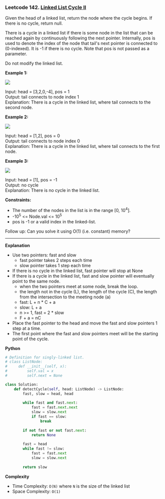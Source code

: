 ### Leetcode 142. [ Linked List Cycle II](https://leetcode.com/problems/linked-list-cycle-ii/)

Given the head of a linked list, return the node where the cycle begins. If there is no cycle, return null.

There is a cycle in a linked list if there is some node in the list that can be reached again by continuously following the next pointer. Internally, pos is used to denote the index of the node that tail's next pointer is connected to (0-indexed). It is -1 if there is no cycle. Note that pos is not passed as a parameter.

Do not modify the linked list.

**Example 1:**

![](https://assets.leetcode.com/uploads/2018/12/07/circularlinkedlist.png)

Input: head = [3,2,0,-4], pos = 1\
Output: tail connects to node index 1\
Explanation: There is a cycle in the linked list, where tail connects to the second node.

**Example 2:**

![](https://assets.leetcode.com/uploads/2018/12/07/circularlinkedlist_test2.png)

Input: head = [1,2], pos = 0\
Output: tail connects to node index 0\
Explanation: There is a cycle in the linked list, where tail connects to the first node.

**Example 3:**

![](https://assets.leetcode.com/uploads/2018/12/07/circularlinkedlist_test3.png)

Input: head = [1], pos = -1\
Output: no cycle\
Explanation: There is no cycle in the linked list.
 

**Constraints:**

- The number of the nodes in the list is in the range [0, 10<sup>4</sup>].
- -10<sup>5</sup> <= Node.val <= 10<sup>5</sup>
- pos is -1 or a valid index in the linked-list.
 

Follow up: Can you solve it using O(1) (i.e. constant) memory?

******************************
**Explanation**
- Use two pointers: fast and slow
  - fast pointer takes 2 steps each time
  - slow pointer takes 1 step each time
- If there is no cycle in the linked list, fast pointer will stop at None
- If there is a cycle in the linked list, fast and slow pointer will eventually point to the same node.
  - when the two pointers meet at some node, break the loop.
  - the length not in the cycle (L), the length of the cycle (C), the length from the intersection to the meeting node (a)
  - fast: L + n * C + a
  - slow: L + a
  - n >= 1, fast = 2 * slow
  - F + a = nC
- Place the fast pointer to the head and move the fast and slow pointers 1 step at a time.
- The first point where the fast and slow pointers meet will be the starting point of the cycle.

**Python**

```python
# Definition for singly-linked list.
# class ListNode:
#     def __init__(self, x):
#         self.val = x
#         self.next = None

class Solution:
    def detectCycle(self, head: ListNode) -> ListNode:
        fast, slow = head, head
        
        while fast and fast.next:
            fast = fast.next.next
            slow = slow.next
            if fast == slow:
                break
        
        if not fast or not fast.next:
            return None
        
        fast = head
        while fast != slow:
            fast = fast.next
            slow = slow.next
        
        return slow
```

**Complexity**

- Time Complexity: ```O(N)``` where ```N``` is the size of the linked list
- Space Complexity: ```O(1)``` 